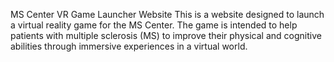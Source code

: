 MS Center VR Game Launcher Website
This is a website designed to launch a virtual reality game for the MS Center. The game is intended to help patients with multiple sclerosis (MS) to improve their physical and cognitive abilities through immersive experiences in a virtual world.
